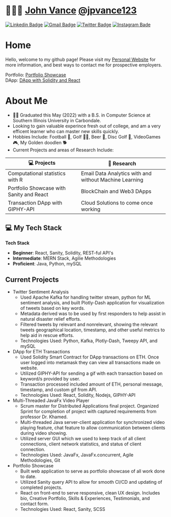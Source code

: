 
# 👨🏻‍💻 [John Vance](https://linkedin.com/in/Congratz-you-have-made-it) [@jpvance123](https://jpvance123.github.io/Profile-Page/#)

[![Linkedin Badge](https://img.shields.io/badge/LinkedIn-0077B5?style=for-the-badge&logo=linkedin&logoColor=white&link=www.linkedin.com/in/Congratz-you-have-made-it)](www.linkedin.com/in/Congratz-you-have-made-it) [![Gmail Badge](https://img.shields.io/badge/Gmail-D14836?style=for-the-badge&logo=gmail&logoColor=white&mailto:jpvance123@gmail.com)](mailto:jpvance123@gmail.com) [![Twitter Badge](https://img.shields.io/badge/Twitter-1DA1F2?style=for-the-badge&logo=twitter&logoColor=white)](https://twitter.com/JPVSolutions) [![Instagram Bade](https://img.shields.io/badge/Instagram-E4405F?style=for-the-badge&logo=instagram&logoColor=white)](https://www.instagram.com/jpvance123)

<!-- :man_technologist: Personal Site: [John-Vance](https://jpvance123.github.io/Profile-Page/) :mailbox_with_mail: Linkedin: [JohnVance](https://john-vance.netlify.app/) -->


# Home
Hello, welcome to my github page! Please visit my [Personal Website](https://john-vance.netlify.app/) for more information, and best ways to contact me for prospective employers. 

Portfolio: [Portfolio Showcase](https://john-vance.netlify.app/) <br />
DApp: [DApp with Solidity and React](https://dappjohnvance.netlify.app/)

# About Me
- :man_student: Graduated this May (2022) with a B.S. in Computer Science at Southern Illinois University in Carbondale. 
- Looking to gain valuable experince fresh out of college, and am a very efficent learner who can master new skills quickly.
- Hobbies Include: Football :football:, Golf 🏌️‍♂️, Beer :beer:, Disc Golf :flying_disc:, VideoGames :video_game:, My Golden doodlen :dog2:
- Current Projects and areas of Research Include:
<!-- START OF PROFILE STACK, DO NOT REMOVE -->
| 💻 **Projects** | 🚀 **Research** |
|-|-|
|Computational statistics with R|Email Data Analytics with and without Machine Learning|
|Portfolio Showcase with Sanity and React| BlockChain and Web3 DApps|
|Transaction DApp with GIPHY-API | Cloud Solutions to come once working|

## 💻 My Tech Stack
**Tech Stack** 
- **Beginner**: React, Sanity, Solidity, REST-ful API's
- **Intermediate**: MERN Stack, Agilie Methodologies
- **Proficient**: Java, Python, mySQL

## Current Projects
- Twitter Sentiment Analysis
  - Used Apache Kafka for handling twitter stream, python for ML sentiment analysis, and built Plotly-Dash application for visualization of tweets based on key words.
  - Metadata derived was to be used by first responders to help assist in natural disaster relief efforts. 
  - Filtered tweets by relevant and nonrelevant, showing the relevant tweets geographical location, timestamp, and other useful metrics to help aid in rescue efforts.
  - Technologies Used: Python, Kafka, Plotly-Dash, Tweepy API, and mySQL
- DApp for ETH Transactions
  - Used Solidity Smart Contract for DApp transactions on ETH. Once user logged into metamask they can view all transactions made on website.
  - Utilized GIPHY-API for sending a gif with each transaction based on keyword/s provided by user. 
  - Transaction processed included amount of ETH, personal message, timestamp, and custom gif from API.
  - Technologies Used: React, Solidity, Nodejs, GIPHY-API
- Multi-Threaded JavaFx Video Player
  - Scrum master for Distributed Applications final project. Organized Sprint for completion of project with captured requirements from professor Dr. Khamed. 
  - Multi-threaded Java server-client application for synchronized video playing feature, chat feature to allow communication between clients during video showing.
  - Utilized server GUI which we used to keep track of all client connections, client network statistics, and status of client connection.
  - Technologies Used: JavaFx, JavaFx.concurrent, Agile Methodologies, Git
- Portfolio Showcase
  - Built web application to serve as portfolio showcase of all work done to date. 
  - Utilized Sanity query API to allow for smooth CI/CD and updating of completed projects.
  - React on front-end to serve responsive, clean UX design. Includes bio, Creative Portfolio, Skills & Experiences, Testimonials, and contact form.
  - Technologies Used: React, Sanity, SCSS
